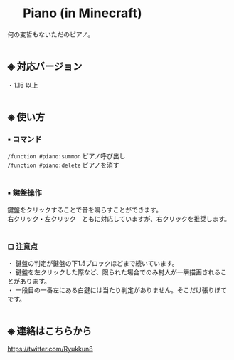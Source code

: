 # &nbsp;　Piano (in Minecraft)
何の変哲もないただのピアノ。<br><br>

## ◈ 対応バージョン<br>
  ・1.16 以上<br><br>
  
## ◈ 使い方
### ▪ コマンド
  `/function #piano:summon` ピアノ呼び出し<br>
  `/function #piano:delete` ピアノを消す<br><br>

### ▪ 鍵盤操作
  鍵盤をクリックすることで音を鳴らすことができます。<br>
  右クリック・左クリック　ともに対応していますが、右クリックを推奨します。<br><br>

### □ 注意点
  ・ 鍵盤の判定が鍵盤の下1.5ブロックほどまで続いています。<br>
  ・ 鍵盤を左クリックした際など、限られた場合でのみ村人が一瞬描画されることがあります。<br>
  ・ 一段目の一番左にある白鍵には当たり判定がありません。そこだけ張りぼてです。<br><br>


## ◈ 連絡はこちらから
https://twitter.com/Ryukkun8
